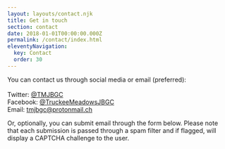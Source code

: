 ```yaml
---
layout: layouts/contact.njk
title: Get in touch
section: contact
date: 2018-01-01T00:00:00.000Z
permalink: /contact/index.html
eleventyNavigation:
  key: Contact
  order: 30
---
```

You can contact us through social media or email (preferred):\
\
Twitter: [@TMJBGC](https://twitter.com/TMJBGC)\
Facebook: [@TruckeeMeadowsJBGC](https://www.facebook.com/TruckeeMeadowsJBGC)\
Email: [tmjbgc@protonmail.ch](<mailto:tmjbgc@protonmail.ch?subject=Reaching out!>)

Or, optionally, you can submit email through the form below. Please note that each submission is passed through a spam filter and if flagged, will display a CAPTCHA challenge to the user.